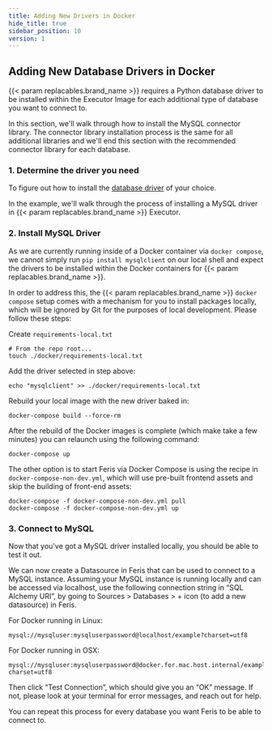 ```yaml
---
title: Adding New Drivers in Docker
hide_title: true
sidebar_position: 10
version: 1
---
```


## Adding New Database Drivers in Docker

{{< param replacables.brand_name  >}} requires a Python database driver to be installed within the Executor Image for each additional type of database you
want to connect to.

In this section, we'll walk through how to install the MySQL connector library. The connector
library installation process is the same for all additional libraries and we'll end this section
with the recommended connector library for each database.

### 1. Determine the driver you need

To figure out how to install the [database driver](/docs/databases/installing-database-drivers) of your choice.

In the example, we'll walk through the process of installing a MySQL driver in {{< param replacables.brand_name  >}} Executor.

### 2. Install MySQL Driver

As we are currently running inside of a Docker container via `docker compose`, we cannot simply run
`pip install mysqlclient` on our local shell and expect the drivers to be installed within the
Docker containers for {{< param replacables.brand_name  >}}.

In order to address this, the {{< param replacables.brand_name  >}} `docker compose` setup comes with a mechanism for you to
install packages locally, which will be ignored by Git for the purposes of local development. Please
follow these steps:

Create `requirements-local.txt`

```
# From the repo root...
touch ./docker/requirements-local.txt
```

Add the driver selected in step above:

```
echo "mysqlclient" >> ./docker/requirements-local.txt
```

Rebuild your local image with the new driver baked in:

```
docker-compose build --force-rm
```

After the rebuild of the Docker images is complete (which make take a few minutes) you can relaunch using the following command:

```
docker-compose up
```

The other option is to start Feris via Docker Compose is using the recipe in `docker-compose-non-dev.yml`, which will use pre-built frontend assets and skip the building of front-end assets:

```
docker-compose -f docker-compose-non-dev.yml pull
docker-compose -f docker-compose-non-dev.yml up
```

### 3. Connect to MySQL

Now that you've got a MySQL driver installed locally, you should be able to test it out.

We can now create a Datasource in Feris that can be used to connect to a MySQL instance. Assuming
your MySQL instance is running locally and can be accessed via localhost, use the following
connection string in “SQL Alchemy URI”, by going to Sources > Databases > + icon (to add a new
datasource) in Feris.

For Docker running in Linux:

```
mysql://mysqluser:mysqluserpassword@localhost/example?charset=utf8
```

For Docker running in OSX:

```
mysql://mysqluser:mysqluserpassword@docker.for.mac.host.internal/example?charset=utf8
```

Then click “Test Connection”, which should give you an “OK” message. If not, please look at your
terminal for error messages, and reach out for help.

You can repeat this process for every database you want Feris to be able to connect to.
